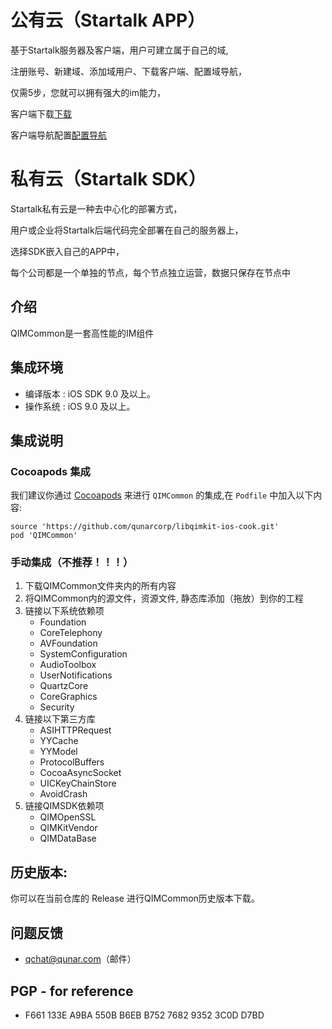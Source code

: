 公有云（Startalk APP）
=====
基于Startalk服务器及客户端，用户可建立属于自己的域,

注册账号、新建域、添加域用户、下载客户端、配置域导航，

仅需5步，您就可以拥有强大的im能力，

客户端下载[下载](https://im.qunar.com/new/#/download)

客户端导航配置[配置导航](https://im.qunar.com/new/#/platform/access_guide/manage_nav?id=manage_nav_mb)

私有云（Startalk SDK）
=====
Startalk私有云是一种去中心化的部署方式，

用户或企业将Startalk后端代码完全部署在自己的服务器上，

选择SDK嵌入自己的APP中，

每个公司都是一个单独的节点，每个节点独立运营，数据只保存在节点中

## 介绍

QIMCommon是一套高性能的IM组件

## 集成环境
* 编译版本 : iOS SDK 9.0 及以上。
* 操作系统 : iOS 9.0 及以上。

## 集成说明

### Cocoapods 集成

我们建议你通过 [Cocoapods](https://cocoapods.org/) 来进行 `QIMCommon` 的集成,在 `Podfile` 中加入以下内容:

```shell
source 'https://github.com/qunarcorp/libqimkit-ios-cook.git'
pod 'QIMCommon'
```

### 手动集成（不推荐！！！）

1. 下载QIMCommon文件夹内的所有内容
2. 将QIMCommon内的源文件，资源文件, 静态库添加（拖放）到你的工程
4. 链接以下系统依赖项
    * Foundation
    * CoreTelephony
    * AVFoundation
    * SystemConfiguration
    * AudioToolbox
    * UserNotifications
    * QuartzCore
    * CoreGraphics
    * Security
5. 链接以下第三方库
    * ASIHTTPRequest
    * YYCache
    * YYModel
    * ProtocolBuffers
    * CocoaAsyncSocket
    * UICKeyChainStore
    * AvoidCrash
6. 链接QIMSDK依赖项
    * QIMOpenSSL
    * QIMKitVendor
    * QIMDataBase

## 历史版本:
你可以在当前仓库的 Release 进行QIMCommon历史版本下载。

## 问题反馈

-   qchat@qunar.com（邮件）

## PGP - for reference

-   F661 133E A9BA 550B B6EB B752 7682 9352 3C0D D7BD
